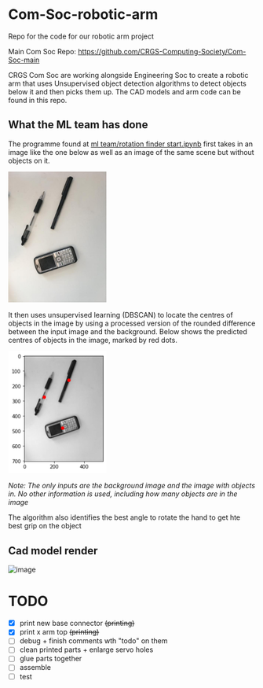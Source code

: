 # Com-Soc-robotic-arm
Repo for the code for our robotic arm project

Main Com Soc Repo: https://github.com/CRGS-Computing-Society/Com-Soc-main

CRGS Com Soc are working alongside Engineering Soc to create a robotic arm that uses Unsupervised object detection algorithms to detect objects below it and then picks them up. The CAD models and arm code can be found in this repo.

## What the ML team has done

The programme found at [ml team/rotation finder start.ipynb](https://github.com/Joseph-Rance/Com-Soc-robotic-arm/blob/master/ml%20team/Rotation%20Finder%20Final%20%5B%2BDBSCAN%5D.ipynb) first takes in an image like the one below as well as an image of the same scene but without objects on it.

<img src="https://github.com/Joseph-Rance/Com-Soc-robotic-arm/blob/master/ml%20team/classified%20images/3/input%20image.jpg?raw=true" alt="input image" width="200"/>

It then uses unsupervised learning (DBSCAN) to locate the centres of objects in the image by using a processed version of the rounded difference between the input image and the background. Below shows the predicted centres of objects in the image, marked by red dots.

<img src="https://github.com/Joseph-Rance/Com-Soc-robotic-arm/blob/master/ml%20team/classified%20images/3/output.png?raw=true" alt="output image" width="200"/>

*Note: The only inputs are the background image and the image with objects in. No other information is used, including how many objects are in the image*

The algorithm also identifies the best angle to rotate the hand to get hte best grip on the object

## Cad model render

![image](https://user-images.githubusercontent.com/56409230/123335270-20348900-d53c-11eb-8eee-9fbc30d04f5f.png)

# TODO

 - [X] print new base connector ~~(printing)~~
 - [X] print x arm top ~~(printing)~~
 - [ ] debug + finish comments wth "todo" on them
 - [ ] clean printed parts + enlarge servo holes
 - [ ] glue parts together
 - [ ] assemble
 - [ ] test

